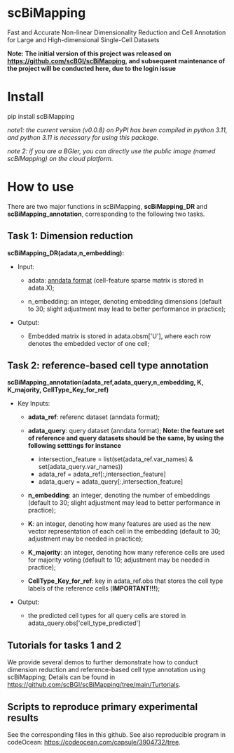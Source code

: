 # scBiMapping
Fast and Accurate Non-linear Dimensionality Reduction and Cell Annotation for Large and High-dimensional Single-Cell Datasets

**Note: The initial version of this project was released on https://github.com/scBGI/scBiMapping, and subsequent maintenance of the project will be conducted here, due to the login issue**

# Install 
pip install scBiMapping

*note1: the current version (v0.0.8) on PyPI has been compiled in python 3.11, and python 3.11 is necessary for using this package.*

*note 2: if you are a BGIer, you can directly use the public image (named scBiMapping) on the cloud platform.*

# How to use 
There are two major functions in scBiMapping, **scBiMapping_DR** and **scBiMapping_annotation**, corresponding to the following two tasks.
 
## Task 1: Dimension reduction

**scBiMapping_DR(adata,n_embedding):**

* Input: 
  * adata: [anndata format](https://anndata.readthedocs.io/en/latest/tutorials/notebooks/getting-started.html) (cell-feature sparse matrix is stored in adata.X);   

  * n_embedding: an integer, denoting embedding dimensions (default to 30; slight adjustment may lead to better performance in practice);

* Output:
  * Embedded matrix is stored in adata.obsm['U'], where each row denotes the embedded vector of one cell;

## Task 2: reference-based cell type annotation
**scBiMapping_annotation(adata_ref,adata_query,n_embedding, K, K_majority, CellType_Key_for_ref)**  

* Key Inputs: 
  * **adata_ref**: referenc dataset (anndata format);

  * **adata_query**: query dataset (anndata format); **Note: the feature set of reference and query datasets should be the same, by using the following setttings for instance**
 
    * intersection_feature = list(set(adata_ref.var_names) & set(adata_query.var_names))
    * adata_ref = adata_ref[:,intersection_feature]
    * adata_query = adata_query[:,intersection_feature]

  * **n_embedding**: an integer, denoting the number of embeddings (default to 30; slight adjustment may lead to better performance in practice);  

  * **K**: an integer, denoting how many features are used as the new vector representation of each cell in the embedding (default to 30; adjustment may be needed in practice); 

  * **K_majority**: an integer, denoting how many reference cells are used for majority voting (default to 10; adjustment may be needed in practice);
 
  * **CellType_Key_for_ref**: key in adata_ref.obs that stores the cell type labels of the reference cells (**IMPORTANT!!!**);
 
 * Output:
   * the predicted cell types for all query cells are stored in adata_query.obs['cell_type_predicted']

## Tutorials for tasks 1 and 2

We provide several demos to further demonstrate how to conduct dimension reduction and reference-based cell type annotation using scBiMapping; Details can be found in https://github.com/scBGI/scBiMapping/tree/main/Turtorials.

## Scripts to reproduce primary experimental results

See the corresponding files in this github. See also reproducible program in codeOcean: https://codeocean.com/capsule/3904732/tree.

